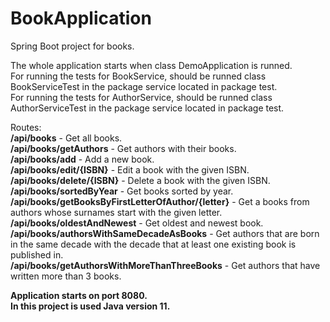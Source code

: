 # BookApplication
Spring Boot project for books.

The whole application starts when class DemoApplication is runned.<br/>
For running the tests for BookService, should be runned class BookServiceTest in the package service located in package test.<br/>
For running the tests for AuthorService, should be runned class AuthorServiceTest in the package service located in package test.

Routes:<br />
**/api/books** - Get all books.<br />
**/api/books/getAuthors** - Get authors with their books.<br />
**/api/books/add** - Add a new book.<br />
**/api/books/edit/{ISBN}** - Edit a book with the given ISBN.<br />
**/api/books/delete/{ISBN}** - Delete a book with the given ISBN.<br />
**/api/books/sortedByYear** - Get books sorted by year.<br />
**/api/books/getBooksByFirstLetterOfAuthor/{letter}** - Get a books from authors whose surnames start with the given letter.<br />
**/api/books/oldestAndNewest** - Get oldest and newest book.<br />
**/api/books/authorsWithSameDecadeAsBooks** - Get authors that are born in the same decade with the decade that at least one existing book is published in.<br />
**/api/books/getAuthorsWithMoreThanThreeBooks** - Get authors that have written more than 3 books.<br />

<strong>Application starts on port 8080.<strong/><br/>
<strong>In this project is used Java version 11.<strong/>
